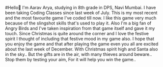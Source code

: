 #Hello🙏
I'm Aarav Arya, studying in 8th grade in DPS, Navi Mumbai. 
I have been taking Coding Classes since last week of July.
This is my most recent and the most favourite game I've coded till now.
I like this game very much because of the slingshot skills that's used to play it. Also I'm a big fan of Angry Birds and I've taken inspiration from that game itself and gave it my touch. 
Since Christmas is quite around the corner and I love the festive spirit I thought of including that festive mood in my game also.
I hope that you enjoy the game and that after playing the game even you all are excited about the last week of December.
With Christmas spirit high 
and Santa also in the sky..
But the gifts are in the air, 
with many thieves around beware..
Stop them by testing your aim,
For it will help you win the game..
